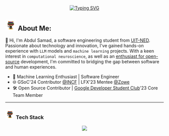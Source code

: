 <div align='center'>
<a href="https://linkedin.com/in/samadpls/"><img  align="center" src="https://readme-typing-svg.demolab.com?font=Fira+Code&size=16&pause=1000&color=F7F7F7&width=420&lines=AI/ML+%7C+Python+%7C+Software%20+Engineer+%7C" alt="Typing SVG" />
</a></div><be>

## <img src='.github/workflows/cartoon1.gif' height=35/>  About Me:
👋 Hi, I'm Abdul Samad, a software engineering student from [UIT-NED](https://uitu.edu.pk/). Passionate about technology and innovation, I've gained hands-on experience with `LLM` models and `machine learning` projects. With a keen interest in `computational neuroscience`, as well as an <ins>enthusiast for open-source</ins> development, I'm committed to bridging the gap between software and human experiences.
  
- 🌟 Machine Learning Enthusiast | Software Engineer
- 🌐 GSoC'24 Contributor [@INCF](https://github.com/incf) | LFX'23 Mentee [@Zowe](https://github.com/zowe)
- 🛠️ Open Source Contributor | [Google Developer Student Club](https://github.com/DSC-UIT-khi)'23 Core Team Member
 <!---  <a href='https://github.com/samadpls/Programing-Gifs'>
<img align='right' src='https://programming-gifs.cyclic.app' height=100 alt='samadpls/Programming-Gifs'></a>-->
------
### <img src='.github/workflows/cartoon1.gif' height=30/> Tech Stack
  <div align='center'>
    <img src="https://skillicons.dev/icons?i=py,sklearn,pytorch,tensorflow,docker,githubactions,bash,js,java,scala,fastapi,django,flask,spring,react,html,css,bootstrap,linux,git,postman,mysql,selenium,figma" />
  </div>
